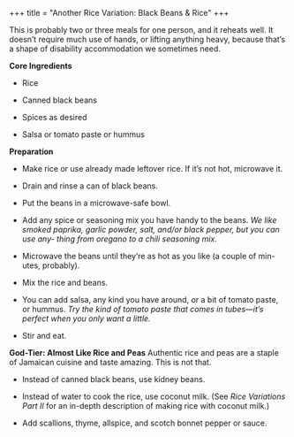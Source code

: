 +++
title = "Another Rice Variation: Black Beans & Rice"
+++

This is probably two or three meals for one person, and it reheats well. It
doesn’t require much use of hands, or lifting anything heavy, because that’s
a shape of disability accommodation we sometimes need.

**Core Ingredients**

- Rice

- Canned black beans

- Spices as desired

- Salsa or tomato paste or hummus

**Preparation**

- Make rice or use already made leftover rice. If it’s not hot, microwave it.

- Drain and rinse a can of black beans.

- Put the beans in a microwave-safe bowl.

- Add any spice or seasoning mix you have handy to the beans. _We like
  smoked paprika, garlic powder, salt, and/or black pepper, but you can use any-
  thing from oregano to a chili seasoning mix._

- Microwave the beans until they’re as hot as you like (a couple of min-
  utes, probably).

- Mix the rice and beans.

- You can add salsa, any kind you have around, or a bit of tomato paste, or
  hummus. _Try the kind of tomato paste that comes in tubes—it’s perfect when
  you only want a little._

- Stir and eat.

**God-Tier: Almost Like Rice and Peas**
Authentic rice and peas are a staple of Jamaican cuisine and taste amazing.
This is not that.

- Instead of canned black beans, use kidney beans.

- Instead of water to cook the rice, use coconut milk. (See _Rice Variations
  Part II_ for an in-depth description of making rice with coconut milk.)

- Add scallions, thyme, allspice, and scotch bonnet pepper or sauce.
